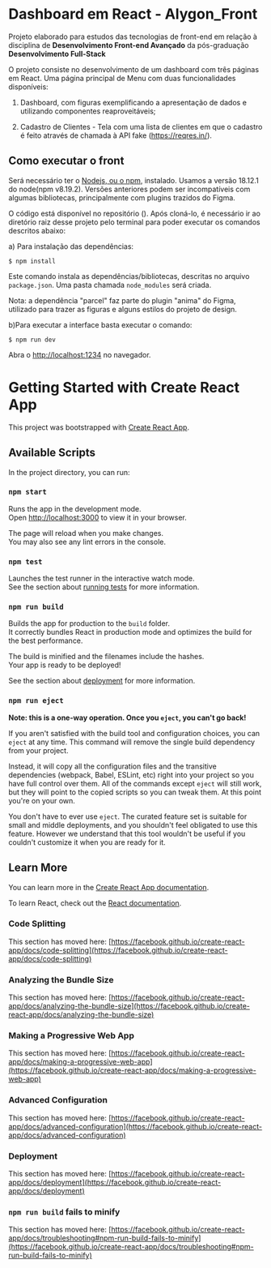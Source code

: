# Dashboard em React  - Alygon_Front

Projeto elaborado para estudos das tecnologias de front-end em relação à disciplina de **Desenvolvimento Front-end Avançado** da pós-graduação **Desenvolvimento Full-Stack**

O projeto consiste no desenvolvimento de um dashboard com três páginas em React. Uma página principal de Menu com duas funcionalidades disponíveis: 

1) Dashboard, com figuras exemplificando a apresentação de dados e utilizando componentes reaproveitáveis;

2) Cadastro de Clientes - Tela com uma lista de clientes em que o cadastro é feito através de chamada à API fake (https://reqres.in/).


## Como executar o front

Será necessário ter o [Nodejs, ou o npm,](https://nodejs.org/en/download/) instalado. Usamos a versão 18.12.1 do node(npm v8.19.2). Versões anteriores podem ser incompatíveis com algumas bibliotecas, principalmente com plugins trazidos do Figma.

O código está disponível no repositório (). Após cloná-lo, é necessário ir ao diretório raiz desse projeto pelo terminal para poder executar os comandos descritos abaixo:

a) Para instalação das dependências:

```
$ npm install

```

Este comando instala as dependências/bibliotecas, descritas no arquivo `package.json`. Uma pasta chamada `node_modules` será criada.

Nota: a dependência "parcel" faz parte do plugin "anima" do Figma, utilizado para trazer as figuras e alguns estilos do projeto de design.

b)Para executar a interface basta executar o comando: 

```
$ npm run dev
```

Abra o [http://localhost:1234](http://localhost:1234) no navegador.














# Getting Started with Create React App

This project was bootstrapped with [Create React App](https://github.com/facebook/create-react-app).

## Available Scripts

In the project directory, you can run:

### `npm start`

Runs the app in the development mode.\
Open [http://localhost:3000](http://localhost:3000) to view it in your browser.

The page will reload when you make changes.\
You may also see any lint errors in the console.

### `npm test`

Launches the test runner in the interactive watch mode.\
See the section about [running tests](https://facebook.github.io/create-react-app/docs/running-tests) for more information.

### `npm run build`

Builds the app for production to the `build` folder.\
It correctly bundles React in production mode and optimizes the build for the best performance.

The build is minified and the filenames include the hashes.\
Your app is ready to be deployed!

See the section about [deployment](https://facebook.github.io/create-react-app/docs/deployment) for more information.

### `npm run eject`

**Note: this is a one-way operation. Once you `eject`, you can't go back!**

If you aren't satisfied with the build tool and configuration choices, you can `eject` at any time. This command will remove the single build dependency from your project.

Instead, it will copy all the configuration files and the transitive dependencies (webpack, Babel, ESLint, etc) right into your project so you have full control over them. All of the commands except `eject` will still work, but they will point to the copied scripts so you can tweak them. At this point you're on your own.

You don't have to ever use `eject`. The curated feature set is suitable for small and middle deployments, and you shouldn't feel obligated to use this feature. However we understand that this tool wouldn't be useful if you couldn't customize it when you are ready for it.

## Learn More

You can learn more in the [Create React App documentation](https://facebook.github.io/create-react-app/docs/getting-started).

To learn React, check out the [React documentation](https://reactjs.org/).

### Code Splitting

This section has moved here: [https://facebook.github.io/create-react-app/docs/code-splitting](https://facebook.github.io/create-react-app/docs/code-splitting)

### Analyzing the Bundle Size

This section has moved here: [https://facebook.github.io/create-react-app/docs/analyzing-the-bundle-size](https://facebook.github.io/create-react-app/docs/analyzing-the-bundle-size)

### Making a Progressive Web App

This section has moved here: [https://facebook.github.io/create-react-app/docs/making-a-progressive-web-app](https://facebook.github.io/create-react-app/docs/making-a-progressive-web-app)

### Advanced Configuration

This section has moved here: [https://facebook.github.io/create-react-app/docs/advanced-configuration](https://facebook.github.io/create-react-app/docs/advanced-configuration)

### Deployment

This section has moved here: [https://facebook.github.io/create-react-app/docs/deployment](https://facebook.github.io/create-react-app/docs/deployment)

### `npm run build` fails to minify

This section has moved here: [https://facebook.github.io/create-react-app/docs/troubleshooting#npm-run-build-fails-to-minify](https://facebook.github.io/create-react-app/docs/troubleshooting#npm-run-build-fails-to-minify)
